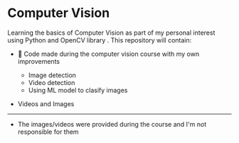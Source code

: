 # Computer Vision

Learning the basics of Computer Vision as part of my personal interest using Python and OpenCV library . 
This repository will contain:

- 📖 Code made during the computer vision course with my own improvements
  -   Image detection
  -   Video detection
  -   Using ML model to clasify images


- Videos and Images  

- --
- The images/videos were provided during the course and I'm not responsible for them
